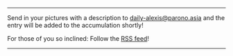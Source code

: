 
---

Send in your pictures with a description to [daily-alexis@parono.asia](mailto:daily-alexis@parono.asia) and the entry will be added
to the accumulation shortly!

For those of you so inclined: Follow the [RSS feed](/daily-alexis/rss.xml)!

---